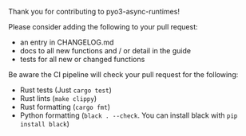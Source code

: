 Thank you for contributing to pyo3-async-runtimes!

Please consider adding the following to your pull request:
 - an entry in CHANGELOG.md
 - docs to all new functions and / or detail in the guide
 - tests for all new or changed functions

Be aware the CI pipeline will check your pull request for the following:
 - Rust tests (Just `cargo test`)
 - Rust lints (`make clippy`)
 - Rust formatting (`cargo fmt`)
 - Python formatting (`black . --check`. You can install black with `pip install black`)
